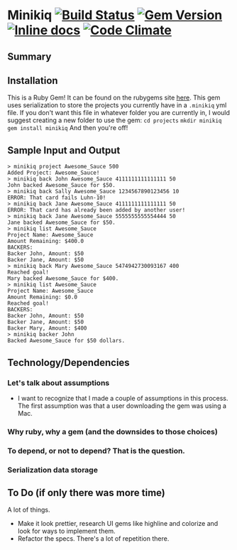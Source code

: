 
Minikiq [![Build Status](https://travis-ci.org/loganmeetsworld/minikiq.svg?branch=master)](https://travis-ci.org/loganmeetsworld/minikiq) [![Gem Version](https://badge.fury.io/rb/minikiq.svg)](https://badge.fury.io/rb/minikiq) [![Inline docs](http://inch-ci.org/github/loganmeetsworld/minikiq.svg?branch=master)](http://inch-ci.org/github/loganmeetsworld/minikiq) [![Code Climate](https://codeclimate.com/github/loganmeetsworld/minikiq/badges/gpa.svg)](https://codeclimate.com/github/loganmeetsworld/minikiq)
=========

## Summary

## Installation
This is a Ruby Gem! It can be found on the rubygems site [here](https://rubygems.org/gems/minikiq). This gem uses serialization to store the projects you currently have in a `.minikiq` yml file. If you don't want this file in whatever folder you are currently in, I would suggest creating a new folder to use the gem:
`cd projects`
`mkdir minikiq`
`gem install minikiq`
And then you're off!

## Sample Input and Output
```
> minikiq project Awesome_Sauce 500  
Added Project: Awesome_Sauce!  
> minikiq back John Awesome_Sauce 4111111111111111 50  
John backed Awesome_Sauce for $50.  
> minikiq back Sally Awesome_Sauce 1234567890123456 10  
ERROR: That card fails Luhn-10!  
> minikiq back Jane Awesome_Sauce 4111111111111111 50  
ERROR: That card has already been added by another user!  
> minikiq back Jane Awesome_Sauce 5555555555554444 50  
Jane backed Awesome_Sauce for $50.  
> minikiq list Awesome_Sauce  
Project Name: Awesome_Sauce  
Amount Remaining: $400.0  
BACKERS:  
Backer John, Amount: $50  
Backer Jane, Amount: $50  
> minikiq back Mary Awesome_Sauce 5474942730093167 400  
Reached goal!  
Mary backed Awesome_Sauce for $400.  
> minikiq list Awesome_Sauce  
Project Name: Awesome_Sauce  
Amount Remaining: $0.0  
Reached goal!  
BACKERS:  
Backer John, Amount: $50  
Backer Jane, Amount: $50  
Backer Mary, Amount: $400  
> minikiq backer John  
Backed Awesome_Sauce for $50 dollars.  
```

## Technology/Dependencies
### Let's talk about assumptions
* I want to recognize that I made a couple of assumptions in this process. The first assumption was that a user downloading the gem was using a Mac. 

### Why ruby, why a gem (and the downsides to those choices)
### To depend, or not to depend? That is the question.
### Serialization data storage

## To Do (if only there was more time)
A lot of things.
* Make it look prettier, research UI gems like highline and colorize and look for ways to implement them.
* Refactor the specs. There's a lot of repetition there.
